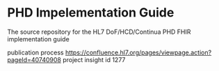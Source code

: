 # PHD Impelementation Guide
The source repository for the HL7 DoF/HCD/Continua PHD FHIR implementation guide

publication process
https://confluence.hl7.org/pages/viewpage.action?pageId=40740908
project insight id 1277